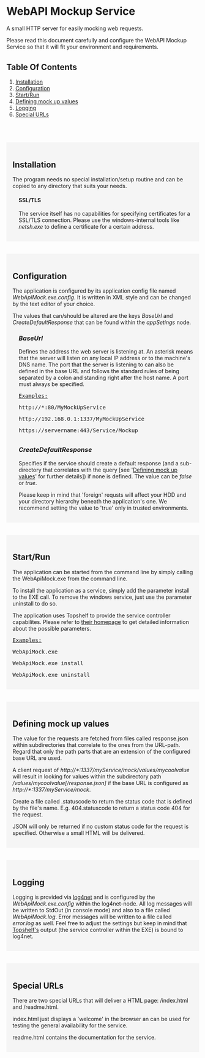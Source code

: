 # WebAPI Mockup Service

A small HTTP server for easily mocking web requests.

Please read this document carefully and configure the WebAPI Mockup Service so that it will fit your environment and requirements.

<div style="margin-top: 32px;">

## Table Of Contents

1.  [Installation](#installation)
2.  [Configuration](#configuration)
3.  [Start/Run](#start_run)
4.  [Defining mock up values](#define_mock_values)
5.  [Logging](#logging)
6.  [Special URLs](#special_urls)

</div>

<div style="margin-top: 64px; background-color:whitesmoke; padding: 16px;"><a name="installation"></a>

## Installation

The program needs no special installation/setup routine and can be copied to any directory that suits your needs.

<div style="margin-left: 16px;">

#### SSL/TLS

The service itself has no capabilities for specifying certificates for a SSL/TLS connection. Please use the windows-internal tools like _netsh.exe_ to define a certificate for a certain address.

</div>

</div>

<div style="margin-top: 32px; background-color:whitesmoke; padding: 16px;"><a name="configuration"></a>

## Configuration

The application is configured by its application config file named _WebApiMock.exe.config_. It is written in XML style and can be changed by the text editor of your choice.

The values that can/should be altered are the keys _BaseUrl_ and _CreateDefaultResponse_ that can be found within the _appSetings_ node.

<div style="margin-left: 16px;">

### _BaseUrl_

Defines the address the web server is listening at. An asterisk means that the server will listen on any local IP address or to the machine's DNS name. The port that the server is listening to can also be defined in the base URL and follows the standard rules of being separated by a colon and standing right after the host name. A port must always be specified.

<pre><ins>Examples:</ins></pre>

<pre>http://*:80/MyMockUpService</pre>

<pre>http://192.168.0.1:1337/MyMockUpService</pre>

<pre>https://servername:443/Service/Mockup</pre>

</div>

<div style="margin-left: 16px;margin-top: 32px;">

### _CreateDefaultResponse_

Specifies if the service should create a default response (and a sub-directory that correlates with the query [see '[Defining mock up values](#define_mock_values)' for further details]) if none is defined. The value can be _false_ or _true_.

Please keep in mind that 'foreign' requsts will affect your HDD and your directory hierarchy beneath the application's one. We recommend setting the value to 'true' only in trusted environments.

</div>

</div>

<div style="margin-top: 32px; background-color:whitesmoke; padding: 16px;"><a name="start_run"></a>

## Start/Run

The application can be started from the command line by simply calling the WebApiMock.exe from the command line.

To install the application as a service, simply add the parameter install to the EXE call. To remove the windows service, just use the parameter uninstall to do so.

The application uses Topshelf to provide the service controller capabilites. Please refer to [their homepage](https://topshelf.readthedocs.io/en/latest/overview/commandline.html) to get detailed information about the possible parameters.

<pre><ins>Examples:</ins></pre>
<pre>WebApiMock.exe</pre>
<pre>WebApiMock.exe install</pre>
<pre>WebApiMock.exe uninstall</pre>
</div>

<div style="margin-top: 32px; background-color:whitesmoke; padding: 16px;"><a name="define_mock_values"></a>

## Defining mock up values

The value for the requests are fetched from files called response.json within subdirectories that correlate to the ones from the URL-path. Regard that only the path parts that are an extension of the configured base URL are used.

A client request of _http://*:1337/myService/mock/values/mycoolvalue_ will result in looking for values within the subdirectory path _/values/mycoolvalue[/response.json]_ if the base URL is configured as _http://*:1337/myService/mock_.

Create a file called <statuscode-number>.statuscode to return the status code that is defined by the file's name. E.g. 404.statuscode to return a status code 404 for the request.

JSON will only be returned if no custom status code for the request is specified. Otherwise a small HTML will be delivered.

</div>

<div style="margin-top: 32px; background-color:whitesmoke; padding: 16px;"><a name="logging"></a>

## Logging

Logging is provided via [log4net](https://logging.apache.org/log4net/) and is configured by the _WebApiMock.exe.config_ within the log4net-node. All log messages will be written to StdOut (in console mode) and also to a file called _WebApiMock.log_. Error messages will be written to a file called _error.log_ as well. Feel free to adjust the settings but keep in mind that [Topshelf's](http://topshelf-project.com/) output (the service controller within the EXE) is bound to log4net.

</div>

<div style="margin-top: 32px; background-color:whitesmoke; padding: 16px;"><a name="special_urls"></a>

## Special URLs

There are two special URLs that will deliver a HTML page: /index.html and /readme.html.

index.html just displays a 'welcome' in the browser an can be used for testing the general availability for the service.

readme.html contains the documentation for the service.

</div>
